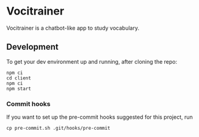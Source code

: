 # Vocitrainer

Vocitrainer is a chatbot-like app to study vocabulary.

## Development

To get your dev environment up and running, after cloning the repo:

```
npm ci
cd client
npm ci
npm start
```

### Commit hooks

If you want to set up the pre-commit hooks suggested for this project, run

```
cp pre-commit.sh .git/hooks/pre-commit
```
